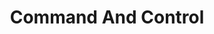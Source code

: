 ---
title: Command And Control
layout: tag
author_profile: false
taxonomy: Command And Control
permalink: /detections/command_and_control
sidebar:
  nav: "detections"
---